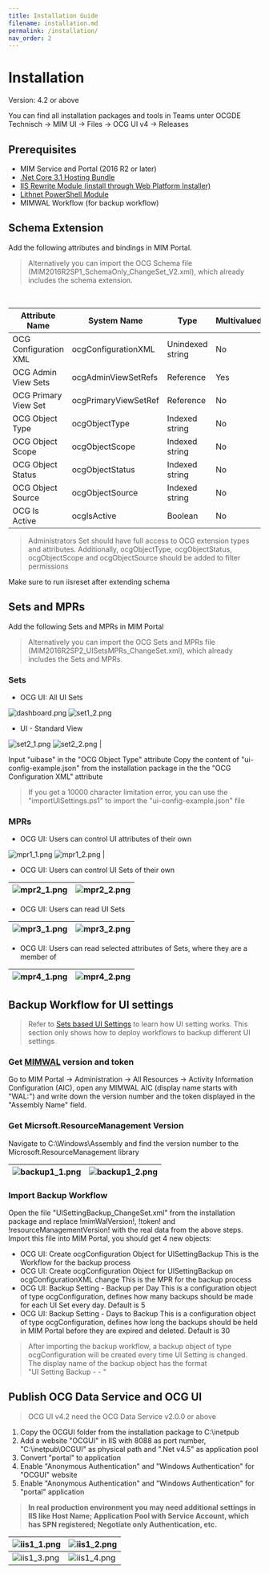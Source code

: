 ```yaml
---
title: Installation Guide
filename: installation.md
permalink: /installation/
nav_order: 2
---
```


# Installation
Version: 4.2 or above

You can find all installation packages and tools in Teams unter OCGDE Technisch -> MIM UI -> Files -> OCG UI v4 -> Releases

## Prerequisites
- MIM Service and Portal (2016 R2 or later)
- [.Net Core 3.1 Hosting Bundle](https://dotnet.microsoft.com/download/dotnet/3.1)
- [IIS Rewrite Module (install through Web Platform Installer)](https://www.iis.net/downloads?tabid=34&g=6&i=1691)
- [Lithnet PowerShell Module](https://github.com/lithnet/resourcemanagement-powershell/wiki/Installing-the-module)
- MIMWAL Workflow (for backup workflow)

## Schema Extension
Add the following attributes and bindings in MIM Portal.
<br/>
>Alternatively you can import the OCG Schema file (MIM2016R2SP1_SchemaOnly_ChangeSet_V2.xml), which already includes the schema extension.

<br/>

| Attribute Name | System Name | Type | Multivalued | Bind to |
|--|--|--|--|--|
| OCG Configuration XML | ocgConfigurationXML | Unindexed string | No | Person, Set |
| OCG Admin View Sets | ocgAdminViewSetRefs | Reference | Yes | Person |
| OCG Primary View Set  | ocgPrimaryViewSetRef | Reference | No | Person |
| OCG Object Type | ocgObjectType | Indexed string | No | Set |
| OCG Object Scope | ocgObjectScope | Indexed string | No | Set |
| OCG Object Status | ocgObjectStatus | Indexed string | No | Set |
| OCG Object Source | ocgObjectSource | Indexed string | No | Set |
| OCG Is Active  | ocgIsActive | Boolean | No | Set |

>Administrators Set should have full access to OCG extension types and attributes. Additionally, ocgObjectType, ocgObjectStatus, ocgObjectScope and ocgObjectSource should be added to filter permissions

Make sure to run iisreset after extending schema

## Sets and MPRs
Add the following Sets and MPRs in MIM Portal
<br/>
>Alternatively you can import the OCG Sets and MPRs file (MIM2016R2SP2_UISetsMPRs_ChangeSet.xml), which already includes the Sets and MPRs.

### Sets
- OCG UI: All UI Sets

![dashboard.png](../img/set1_1-ce13d3a9-4e8c-46fa-b8b9-78648d7a5c44.png)
![set1_2.png](../img/set1_2-ed2975d7-1f18-4ece-aaed-485d39955a95.png)

- UI - Standard View

![set2_1.png](../img/set2_1-461f9eaa-e937-4f4d-8603-a761e9de4d0f.png)
![set2_2.png](../img/set2_2-b2ea6469-5736-429d-ad38-a89765fddd93.png) |


Input "uibase" in the "OCG Object Type" attribute
Copy the content of "ui-config-example.json" from the installation package in the the "OCG Configuration XML" attribute
>If you get a 10000 character limitation error, you can use the "importUISettings.ps1" to import the "ui-config-example.json" file

### MPRs
- OCG UI: Users can control UI attributes of their own

![mpr1_1.png](/img/mpr1_1-46f6627a-f187-4535-b079-aee9841be685.png)
![mpr1_2.png](/img/mpr1_2-17d0823f-b01f-43b1-bf97-e76c870cb139.png) |


- OCG UI: Users can control UI Sets of their own

| ![mpr2_1.png](/.attachments/mpr2_1-e43805a4-63fd-4a7f-ba61-9d58ca12dcb5.png) | ![mpr2_2.png](/.attachments/mpr2_2-62ba0349-ff1f-48cc-bf99-756a3a4e1f43.png) |
|--|--|

- OCG UI: Users can read UI Sets

| ![mpr3_1.png](/.attachments/mpr3_1-bd8bd82d-4492-4f97-b8fb-5d215386b3af.png) | ![mpr3_2.png](/.attachments/mpr3_2-a0e760e7-c8c4-4264-b056-d7ce47f03c9b.png) |
|--|--|

- OCG UI: Users can read selected attributes of Sets, where they are a member of

| ![mpr4_1.png](/.attachments/mpr4_1-0304ac7a-fd30-4a01-9233-34e90706d48e.png) | ![mpr4_2.png](/.attachments/mpr4_2-a00acf35-691a-428a-a316-dfd8e9bae919.png) |
|--|--|

## Backup Workflow for UI settings
>Refer to [Sets based UI Settings](/OCG-UI/Sets-based-UI-Settings) to learn how UI setting works. This section only shows how to deploy workflows to backup different UI settings

### Get [MIMWAL](https://github.com/microsoft/MIMWAL/wiki) version and token
Go to MIM Portal -> Administration -> All Resources -> Activity Information Configuration (AIC), open any MIMWAL AIC (display name starts with "WAL:") and write down the version number and the token displayed in the "Assembly Name" field.

### Get Micrsoft.ResourceManagement Version
Navigate to C:\Windows\Assembly and find the version number to the Microsoft.ResourceManagement library

| ![backup1_1.png](/.attachments/backup1_1-1ca3373e-c135-41f4-ac9e-a3360c84fdb6.png) | ![backup1_2.png](/.attachments/backup1_2-399e1720-72db-45a7-8943-65831bf14292.png) |
|--|--|

### Import Backup Workflow
Open the file "UISettingBackup_ChangeSet.xml" from the installation package and replace !mimWalVersion!, !token! and !resourceManagementVersion! with the real data from the above steps.
Import this file into MIM Portal, you should get 4 new objects:
- OCG UI: Create ocgConfiguration Object for UISettingBackup
This is the Workflow for the backup process
- OCG UI: Create ocgConfiguration Object for UISettingBackup on ocgConfigurationXML change
This is the MPR for the backup process
- OCG UI: Backup Setting - Backup per Day
This is a configuration object of type ocgConfiguration, defines how many backups should be made for each UI Set every day. Default is 5
- OCG UI: Backup Setting - Days to Backup
This is a configuration object of type ocgConfiguration, defines how long the backups should be held in MIM Portal before they are expired and deleted. Default is 30

>After importing the backup workflow, a backup object of type ocgConfiguration will be created every time UI Setting is changed. The display name of the backup object has the format<br/>"UI Setting Backup - <UI Set Name> - <Created Time>"

## Publish OCG Data Service and OCG UI
>OCG UI v4.2 need the OCG Data Service v2.0.0 or above
1. Copy the OCGUI folder from the installation package to C:\inetpub
2. Add a website "OCGUI" in IIS with 8088 as port number, "C:\inetpub\OCGUI" as physical path and ".Net v4.5" as application pool
3. Convert "portal" to application
4. Enable "Anonymous Authentication" and "Windows Authentication" for "OCGUI" website
5. Enable "Anonymous Authentication" and "Windows Authentication" for "portal" application
>**In real production environment you may need additional settings in IIS like Host Name; Application Pool with Service Account, which has SPN registered; Negotiate only Authentication, etc.**


| ![iis1_1.png](/.attachments/iis1_1-b89c9e6f-3e03-4526-9166-9db6e12c35a6.png) | ![iis1_2.png](/.attachments/iis1_2-73d6118a-c561-4c2e-a619-77cb0bcd2b08.png) |
|--|--|
| ![iis1_3.png](/.attachments/iis1_3-e45e5ef9-db9d-44ff-8f76-b2c5a5968708.png) | ![iis1_4.png](/.attachments/iis1_4-98c5e49d-a8a7-4eee-a52d-a5a58a033991.png) |
